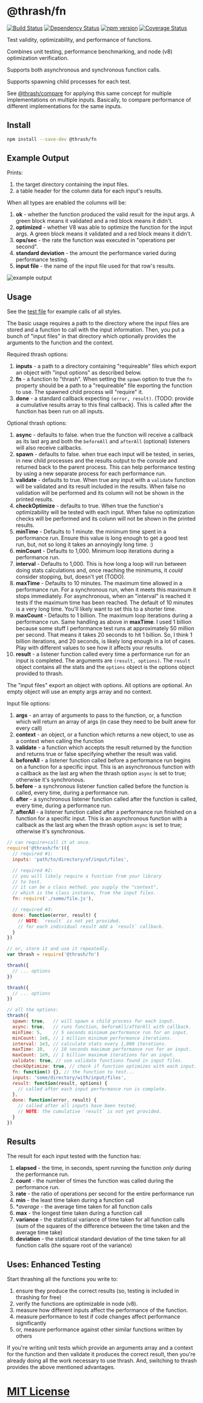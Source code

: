 # @thrash/fn
[![Build Status](https://travis-ci.org/elidoran/thrash-fn.svg?branch=master)](https://travis-ci.org/elidoran/thrash-fn)
[![Dependency Status](https://gemnasium.com/elidoran/thrash-fn.png)](https://gemnasium.com/elidoran/thrash-fn)
[![npm version](https://badge.fury.io/js/%40thrash%2Ffn.svg)](http://badge.fury.io/js/%40thrash%2Ffn)
[![Coverage Status](https://coveralls.io/repos/github/elidoran/thrash-fn/badge.svg?branch=master)](https://coveralls.io/github/elidoran/thrash-fn?branch=master)

Test validity, optimizability, and performance of functions.

Combines unit testing, performance benchmarking, and node (v8) optimization verification.

Supports both asynchronous and synchronous function calls.

Supports spawning child processes for each test.

See [@thrash/compare](https://www.npmjs.com/package/@thrash/compare) for applying this same concept for multiple implementations on multiple inputs. Basically, to compare performance of different implementations for the same inputs.


## Install

```sh
npm install --save-dev @thrash/fn
```


## Example Output

Prints:

1. the target directory containing the input files.
2. a table header for the column data for each input's results.

When all types are enabled the columns will be:

1. **ok** - whether the function produced the valid result for the input args. A green block means it validated and a red block means it didn't.
2. **optimized** - whether V8 was able to optimize the function for the input args. A green block means it validated and a red block means it didn't.
3. **ops/sec** - the rate the function was executed in "operations per second".
4. **standard deviation** - the amount the performance varied during performance testing.
5. **input file** - the name of the input file used for that row's results.

![example output](example-output.png)


## Usage

See the [test file](test/index.js) for example calls of all styles.

The basic usage requires a path to the directory where the input files are stored and a function to call with the input information. Then, you put a bunch of "input files" in that directory which optionally provides the arguments to the function and the context.

Required thrash options:

1. **inputs** - a path to a directory containing "requireable" files which export an object with "input options" as described below.
2. **fn** - a function to "thrash". When setting the `spawn` option to true the `fn` property should be a path to a "requireable" file exporting the function to use. The spawned child process will "require" it.
3. **done** - a standard callback expecting `(error, result)`. (TODO: provide a cumulative results array to this final callback). This is called after the function has been run on all inputs.

Optional thrash options:

1. **async** - defaults to false. when true the function will receive a callback as its last arg and both the `beforeAll` and `afterAll` (optional) listeners will also receive callbacks.
2. **spawn** - defaults to false. when true each input will be tested, in series, in new child processes and the results output to the console and returned back to the parent process. This can help performance testing by using a new separate process for each performance run.
3. **validate** - defaults to true. When true any input with a `validate` function will be validated and its result included in the results. When false no validation will be performed and its column will not be shown in the printed results.
4. **checkOptimize** - defaults to true. When true the function's optimizability will be tested with each input. When false no optimization checks will be performed and its colunn will not be shown in the printed results.
5. **minTime** - Defaults to 1 minute. the minimum time spent in a performance run. Ensure this value is long enough to get a good test run, but, not so long it takes an annoyingly long time. :)
6. **minCount** - Defaults to 1,000. Minimum loop iterations during a performance run.
7. **interval** - Defaults to 1,000. This is how long a loop will run between doing stats calculations and, once reaching the minimums, it *could* consider stopping, but, doesn't yet (TODO).
8. **maxTime** - Defaults to 10 minutes. The maximum time allowed in a performance run. For a synchronous run, when it meets this maximum it stops immediately. For asynchronous, when an "interval" is reached it tests if the maximum time has been reached. The default of 10 minutes is a very long time. You'll likely want to set this to a shorter time.
9. **maxCount** - Defaults to 1 billion. The maximum loop iterations during a performance run. Same handling as above in **maxTime**. I used 1 billion because some stuff I performance test runs at approximately 50 million per second. That means it takes 20 seconds to hit 1 billion. So, I think 1 billion iterations, and 20 seconds, is likely long enough in a lot of cases. Play with different values to see how it affects your results.
10. **result** - a listener function called every time a performance run for an input is completed. The arguments are `(result, options)`. The `result` object contains all the stats and the `options` object is the options object provided to thrash.

The "input files" export an object with options. All options are optional. An empty object will use an empty args array and no context.

Input file options:

1. **args** - an array of arguments to pass to the function, or, a function which will return an array of args (in case they need to be built anew for every call)
2. **context** - an object, or a function which returns a new object, to use as a context when calling the function
3. **validate** - a function which accepts the result returned by the function and returns true or false specifying whether the result was valid.
4. **beforeAll** - a listener function called before a performance run begins on a function for a specific input. This is an asynchronous function with a callback as the last arg when the thrash option `async` is set to true; otherwise it's synchronous.
5. **before** - a synchronous listener function called before the function is called, every time, during a performance run.
6. **after** - a synchronous listener function called after the function is called, every time, during a performance run.
7. **afterAll** - a listener function called after a performance run finished on a function for a specific input. This is an asynchronous function with a callback as the last arg when the thrash option `async` is set to true; otherwise it's synchronous.

```javascript
// can require+call it at once.
require('@thrash/fn')({
  // required #1:
  inputs: 'path/to/directory/of/input/files',

  // required #2:
  // you will likely require a function from your library
  // to test.
  // it can be a class method. you supply the "context",
  // which is the class instance, from the input files.
  fn: require('./some/file.js'),

  // required #3:
  done: function(error, result) {
    // NOTE: `result` is not yet provided.
    // for each individual result add a `result` callback.
  }
})

// or, store it and use it repeatedly.
var thrash = require('@thrash/fn')

thrash({
  // ... options
})

thrash({
  // ... options
})

// all the options:
thrash({
  spawn: true,   // will spawn a child process for each input.
  async: true,   // runs function, beforeAll/afterAll with callback.
  minTime: 5,    // 5 seconds minimum performance run for an input.
  minCount: 1e6, // 1 million minimum performance iterations.
  interval: 1e3, // calculate stats every 1,000 iterations.
  maxTime: 10,   // 10 seconds maximum performance run for an input.
  maxCount: 1e9, // 1 billion maximum iterations for an input.
  validate: true, // use validate functions found in input files.
  checkOptimize: true, // check if function optimizes with each input.
  fn: function() {}, // the function to test...
  inputs: 'some/directory/with/input/files',
  result: function(result, options) {
    // called after each input performance run is complete.
  },
  done: function(error, result) {
    // called after all inputs have been tested.
    // NOTE: the cumulative `result` is not yet provided.
  }
})
```


## Results

The result for each input tested with the function has:

1. **elapsed** - the time, in seconds, spent running the function *only* during the performance run.
2. **count** - the number of times the function was called during the performance run.
3. **rate** - the ratio of operations per second for the entire performance run
4. **min** - the least time taken during a function call
5. **average* - the average time taken for all function calls
6. **max** - the longest time taken during a function call
7. **variance** - the statistical variance of time taken for all function calls (sum of the squares of the difference between the time taken and the average time take)
8. **deviation** - the statistical standard deviation of the time taken for all function calls (the square root of the variance)


## Uses: Enhanced Testing

Start thrashing all the functions you write to:

1. ensure they produce the correct results (so, testing is included in thrashing for free)
2. verify the functions are optimizable in node (v8).
3. measure how different inputs affect the performance of the function.
3. measure performance to test if code changes affect performance significantly
4. or, measure performance against other similar functions written by others

If you're writing unit tests which provide an arguments array and a context for the function and then validate it produces the correct result, then you're already doing all the work necessary to use thrash. And, switching to thrash provides the above mentioned advantages.


# [MIT License](LICENSE)
